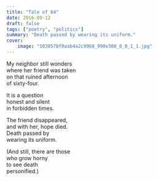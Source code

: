 ```yaml
---
title: "Tale of 64"
date: 2016-09-12
draft: false
tags: ["poetry", "politics"]
summary: "Death passed by wearing its uniform."
cover:
    image: "103857bf0aab4a2c9968_990x500_0_0_1_1.jpg"
---
```


My neighbor still wonders<br>
where her friend was taken<br>
on that ruined afternoon<br>
of sixty-four.<br>

It is a question<br>
honest and silent<br>
in forbidden times.<br>

The friend disappeared,<br>
and with her, hope died.<br>
Death passed by<br>
wearing its uniform.<br>

(And still, there are those<br>
who grow horny<br>
to see death<br>
personified.)<br>

